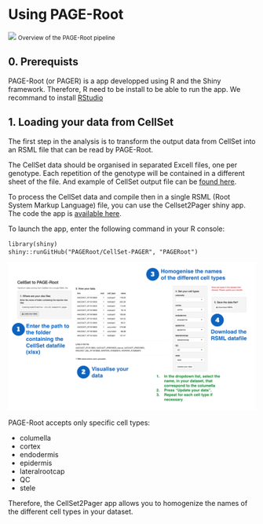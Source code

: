 
# Using PAGE-Root


![](img/page_root.jpg)
<small>Overview of the PAGE-Root pipeline</small>


## 0. Prerequists

PAGE-Root (or PAGER) is a app developped using R and the Shiny framework. Therefore, R need to be install to be able to run the app. We recommand to install [RStudio](https://www.rstudio.com/)




## 1. Loading your data from CellSet

The first step in the analysis is to transform the output data from CellSet into an RSML file that can be read by PAGE-Root. 

The CellSet data should be organised in separated Excell files, one per genotype. Each repetition of the genotype will be contained in a different sheet of the file. And example of CellSet output file can be [found here](/docs/cellset.xlsx). 

To process the CellSet data and compile then in a single RSML (Root System Markup Language) file, you can use the Cellset2Pager shiny app. The code the app is [available here](https://github.com/PAGERoot/CellSet-PAGER). 

To launch the app, enter the following command in your R console:

	library(shiny)
	shiny::runGitHub("PAGERoot/CellSet-PAGER", "PAGERoot") 


![](img/cellset2pager.png)


PAGE-Root accepts only specific cell types:

- columella
- cortex
- endodermis
- epidermis
- lateralrootcap
- QC
- stele

 Therefore, the CellSet2Pager app allows you to homogenize the names of the different cell types in your dataset. 
